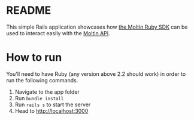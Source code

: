 # README

This simple Rails application showcases how [the Moltin Ruby SDK](https://github.com/moltin/ruby-sdk/tree/v2) can be used to interact easily with the [Moltin API](https://www.moltin.com/).

# How to run

You'll need to have Ruby (any version above 2.2 should work) in order to run the following commands.

1. Navigate to the app folder
2. Run `bundle install`
3. Run `rails s` to start the server
4. Head to [http://localhost:3000](http://localhost:3000)
